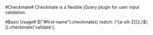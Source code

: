 #Checkmate#
Checkmate is a flexible jQuery plugin for user input validation.

#Basic Usage#
	$("#first-name").checkmate({
		match: /^[a-zA-Z]{2,}$/,
	}).checkmate('validate');

